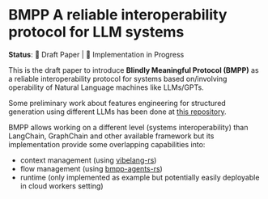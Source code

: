 # BMPP A reliable interoperability protocol for LLM systems

**Status**: 📝 Draft Paper | 🚧 Implementation in Progress

This is the draft paper to introduce **Blindly Meaningful Protocol (BMPP)** as a reliable interoperability protocol for systems based on/involving operability of Natural Language machines like LLMs/GPTs.

Some preliminary work about features engineering for structured generation using different LLMs has been done at [this repository](https://github.com/Mec-iS/w3c-agents-features).

BMPP allows working on a different level (systems interoperability) than LangChain, GraphChain and other available framework but its implementation provide some overlapping capabilities into:
* context management (using [vibelang-rs](https://github.com/Mec-iS/vibelang-rs))
* flow management (using [bmpp-agents-rs](https://github.com/Mec-iS/bmpp-agents-rs))
* runtime (only implemented as example but potentially easily deployable in cloud workers setting)
